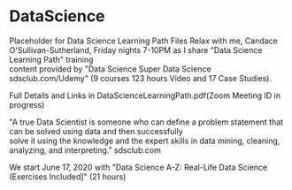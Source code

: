 # DataScience
Placeholder for Data Science Learning Path Files
Relax with me, Candace O'Sullivan-Sutherland, Friday nights 7-10PM as I share "Data Science Learning Path" training \
content provided by "Data Science Super Data Science sdsclub.com/Udemy" (9 courses 123 hours Video and 17 Case Studies). 

Full Details and Links in DataScienceLearningPath.pdf(Zoom Meeting ID in progress)

 "A true Data Scientist is someone who can define a problem statement that can be solved using data and then successfully \
 solve it using the knowledge and the expert skills in data mining, cleaning, analyzing, and interpreting." sdsclub.com

We start June 17, 2020  with "Data Science A-Z: Real-Life Data Science (Exercises Included]" (21 hours)



